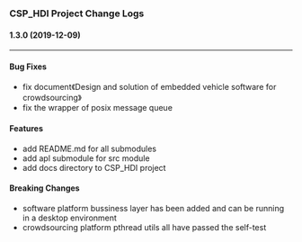 ### CSP_HDI  Project  Change Logs

#### 1.3.0 (2019-12-09)

------

#### Bug Fixes

- fix document《Design and solution of embedded vehicle software for crowdsourcing》
- fix the wrapper of posix message queue

#### Features

- add README.md for all submodules
- add apl submodule for src module
- add docs directory to CSP_HDI project

#### Breaking Changes

- software platform bussiness layer has been added and can be running in a desktop environment
- crowdsourcing platform pthread utils all have passed the self-test
